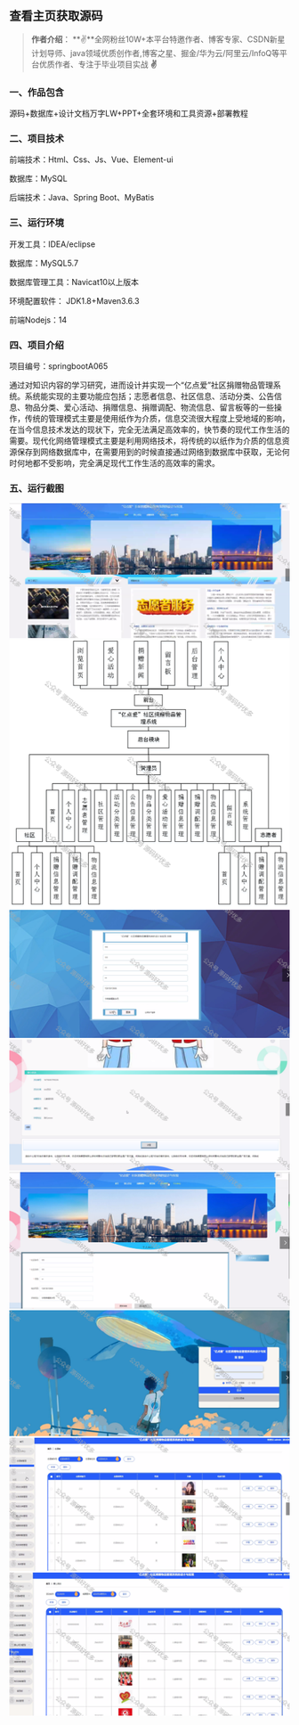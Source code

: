 
 
## 查看主页获取源码

> **作者介绍**： **✌**全网粉丝10W+本平台特邀作者、博客专家、CSDN新星计划导师、java领域优质创作者,博客之星、掘金/华为云/阿里云/InfoQ等平台优质作者、专注于毕业项目实战 **✌**

  

### 一、作品包含

源码+数据库+设计文档万字LW+PPT+全套环境和工具资源+部署教程

### 二、项目技术

前端技术：Html、Css、Js、Vue、Element-ui

数据库：MySQL

后端技术：Java、Spring Boot、MyBatis

  

### 三、运行环境

开发工具：IDEA/eclipse

数据库：MySQL5.7

数据库管理工具：Navicat10以上版本

环境配置软件： JDK1.8+Maven3.6.3

前端Nodejs：14

  

### 四、项目介绍
项目编号：springbootA065

通过对知识内容的学习研究，进而设计并实现一个“亿点爱”社区捐赠物品管理系统。系统能实现的主要功能应包括；志愿者信息、社区信息、活动分类、公告信息、物品分类、爱心活动、捐赠信息、捐赠调配、物流信息、留言板等的一些操作，传统的管理模式主要是使用纸作为介质，信息交流很大程度上受地域的影响，在当今信息技术发达的现状下，完全无法满足高效率的，快节奏的现代工作生活的需要。现代化网络管理模式主要是利用网络技术，将传统的以纸作为介质的信息资源保存到网络数据库中，在需要用到的时候直接通过网络到数据库中获取，无论何时何地都不受影响，完全满足现代工作生活的高效率的需求。

### 五、运行截图

![1.png](./1.png)
![2.png](./2.png)
![3.png](./3.png)
![4.png](./4.png)
![5.png](./5.png)
![6.png](./6.png)
![7.png](./7.png)
![8.png](./8.png)
